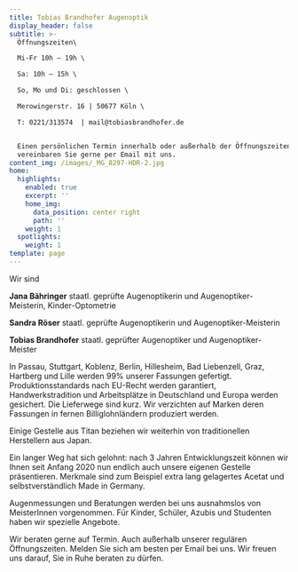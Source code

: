 ```yaml
---
title: Tobias Brandhofer Augenoptik
display_header: false
subtitle: >-
  Öffnungszeiten\

  Mi-Fr 10h – 19h \

  Sa: 10h – 15h \

  So, Mo und Di: geschlossen \

  Merowingerstr. 16 | 50677 Köln \

  T: 0221/313574  | mail@tobiasbrandhofer.de


  Einen persönlichen Termin innerhalb oder außerhalb der Öffnungszeiten
  vereinbaren Sie gerne per Email mit uns.
content_img: /images/_MG_8297-HDR-2.jpg
home:
  highlights:
    enabled: true
    excerpt: ''
    home_img:
      data_position: center right
      path: ''
    weight: 1
  spotlights:
    weight: 1
template: page
---
```

Wir sind

**Jana Bähringer** staatl. geprüfte Augenoptikerin und Augenoptiker-Meisterin, Kinder-Optometrie

**Sandra Röser** staatl. geprüfte Augenoptikerin und Augenoptiker-Meisterin

**Tobias Brandhofer** staatl. geprüfter Augenoptiker und Augenoptiker-Meister

In Passau, Stuttgart, Koblenz, Berlin, Hillesheim, Bad Liebenzell, Graz, Hartberg und Lille werden 99% unserer Fassungen gefertigt. Produktionsstandards nach EU-Recht werden garantiert, Handwerkstradition und Arbeitsplätze in Deutschland und Europa werden gesichert. Die Lieferwege sind kurz. Wir verzichten auf Marken deren Fassungen in fernen Billiglohnländern produziert werden.

Einige Gestelle aus Titan beziehen wir weiterhin von traditionellen Herstellern aus Japan.

Ein langer Weg hat sich gelohnt: nach 3 Jahren Entwicklungszeit können wir Ihnen seit Anfang 2020 nun endlich auch unsere eigenen Gestelle präsentieren. Merkmale sind zum Beispiel extra lang gelagertes Acetat und selbstverständlich Made in Germany.

Augenmessungen und Beratungen werden bei uns ausnahmslos von MeisterInnen vorgenommen. Für Kinder, Schüler, Azubis und Studenten haben wir spezielle Angebote.

Wir beraten gerne auf Termin. Auch außerhalb unserer regulären Öffnungszeiten. Melden Sie sich am besten per Email bei uns. Wir freuen uns darauf, Sie in Ruhe beraten zu dürfen.
